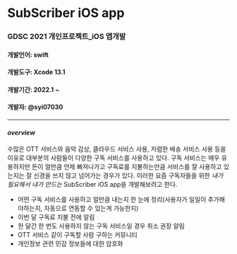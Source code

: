 # SubScriber iOS app

### GDSC 2021 개인프로젝트_iOS 앱개발
#### 개발언어: swift
#### 개발도구: Xcode 13.1
#### 개발기간: 2022.1 ~
#### 개발자: @syi07030
* * *
#### *overview*
수많은 OTT 서비스와 음악 감상, 클라우드 서비스 사용, 저렴한 배송 서비스 사용 등을 이유로
대부분의 사람들이 다양한 구독 서비스를 사용하고 있다.
구독 서비스는 매우 유용하지만 돈이 얼만큼 언제 빠져나가고 구독료를 지불하는만큼 서비스를 잘 사용하고 있는지는
잘 신경을 쓰지 않고 넘어가는 경우가 있다.
이러한 요즘 구독자들을 위한 *내가 필요해서 내가 만드는* SubScriber iOS app을 개발해보려고 한다.

- 어떤 구독 서비스를 사용하고 얼만큼 내는지 한 눈에 정리(사용자가 일일이 추가해야하는지, 자동으로 연동할 수 있는게 가능한지)
- 이번 달 구독료 지불 전에 알림
- 한 달간 한 번도 사용하지 않는 구독 서비스일 경우 취소 권장 알림
- OTT 서비스 같이 구독할 사람 구하는 커뮤니티
- 개인정보 관련 민감 정보들에 대한 암호화